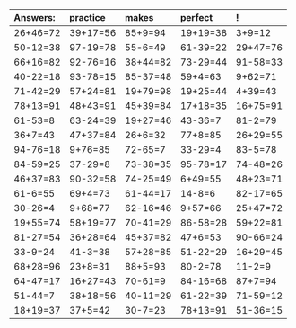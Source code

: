 | Answers: | practice | makes | perfect | ! |
| :--- | :--- | :--- | :--- | :--- |
| 26+46=72 | 39+17=56 | 85+9=94 | 19+19=38 | 3+9=12 | 
| 50-12=38 | 97-19=78 | 55-6=49 | 61-39=22 | 29+47=76 | 
| 66+16=82 | 92-76=16 | 38+44=82 | 73-29=44 | 91-58=33 | 
| 40-22=18 | 93-78=15 | 85-37=48 | 59+4=63 | 9+62=71 | 
| 71-42=29 | 57+24=81 | 19+79=98 | 19+25=44 | 4+39=43 | 
| 78+13=91 | 48+43=91 | 45+39=84 | 17+18=35 | 16+75=91 | 
| 61-53=8 | 63-24=39 | 19+27=46 | 43-36=7 | 81-2=79 | 
| 36+7=43 | 47+37=84 | 26+6=32 | 77+8=85 | 26+29=55 | 
| 94-76=18 | 9+76=85 | 72-65=7 | 33-29=4 | 83-5=78 | 
| 84-59=25 | 37-29=8 | 73-38=35 | 95-78=17 | 74-48=26 | 
| 46+37=83 | 90-32=58 | 74-25=49 | 6+49=55 | 48+23=71 | 
| 61-6=55 | 69+4=73 | 61-44=17 | 14-8=6 | 82-17=65 | 
| 30-26=4 | 9+68=77 | 62-16=46 | 9+57=66 | 25+47=72 | 
| 19+55=74 | 58+19=77 | 70-41=29 | 86-58=28 | 59+22=81 | 
| 81-27=54 | 36+28=64 | 45+37=82 | 47+6=53 | 90-66=24 | 
| 33-9=24 | 41-3=38 | 57+28=85 | 51-22=29 | 16+29=45 | 
| 68+28=96 | 23+8=31 | 88+5=93 | 80-2=78 | 11-2=9 | 
| 64-47=17 | 16+27=43 | 70-61=9 | 84-16=68 | 87+7=94 | 
| 51-44=7 | 38+18=56 | 40-11=29 | 61-22=39 | 71-59=12 | 
| 18+19=37 | 37+5=42 | 30-7=23 | 78+13=91 | 51-36=15 | 
